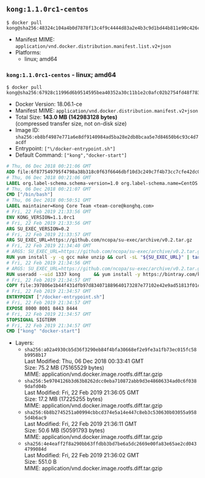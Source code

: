 ## `kong:1.1.0rc1-centos`

```console
$ docker pull kong@sha256:48324c104a4b0d7878f13c4f9c4444d83a2e4b3c9d1bd44b811e90c426cbe40b
```

-	Manifest MIME: `application/vnd.docker.distribution.manifest.list.v2+json`
-	Platforms:
	-	linux; amd64

### `kong:1.1.0rc1-centos` - linux; amd64

```console
$ docker pull kong@sha256:67928c11996d6b9514595bea40352a30c11b1e2c0afc02b2754fd48f78384792
```

-	Docker Version: 18.06.1-ce
-	Manifest MIME: `application/vnd.docker.distribution.manifest.v2+json`
-	Total Size: **143.0 MB (142983128 bytes)**  
	(compressed transfer size, not on-disk size)
-	Image ID: `sha256:eb8bf4987e771a6e8df9140984ad5ba28e2db8bcaa5e7d84650b6c93c4d7acdf`
-	Entrypoint: `["\/docker-entrypoint.sh"]`
-	Default Command: `["kong","docker-start"]`

```dockerfile
# Thu, 06 Dec 2018 00:21:06 GMT
ADD file:6f877549795f4798a38b318c0f63f6646dbf10d3c249c7f4b73cc7cfe42dc0f5 in / 
# Thu, 06 Dec 2018 00:21:06 GMT
LABEL org.label-schema.schema-version=1.0 org.label-schema.name=CentOS Base Image org.label-schema.vendor=CentOS org.label-schema.license=GPLv2 org.label-schema.build-date=20181205
# Thu, 06 Dec 2018 00:21:07 GMT
CMD ["/bin/bash"]
# Thu, 06 Dec 2018 00:50:51 GMT
LABEL maintainer=Kong Core Team <team-core@konghq.com>
# Fri, 22 Feb 2019 21:33:56 GMT
ENV KONG_VERSION=1.1.0rc1
# Fri, 22 Feb 2019 21:33:56 GMT
ARG SU_EXEC_VERSION=0.2
# Fri, 22 Feb 2019 21:33:57 GMT
ARG SU_EXEC_URL=https://github.com/ncopa/su-exec/archive/v0.2.tar.gz
# Fri, 22 Feb 2019 21:34:40 GMT
# ARGS: SU_EXEC_URL=https://github.com/ncopa/su-exec/archive/v0.2.tar.gz SU_EXEC_VERSION=0.2
RUN yum install -y -q gcc make unzip && curl -sL "${SU_EXEC_URL}" | tar -C /tmp -zxf - && make -C "/tmp/su-exec-${SU_EXEC_VERSION}" && cp "/tmp/su-exec-${SU_EXEC_VERSION}/su-exec" /usr/bin && rm -fr "/tmp/su-exec-${SU_EXEC_VERSION}" && yum autoremove -y -q gcc make && yum clean all -q && rm -fr /var/cache/yum/* /tmp/yum_save*.yumtx /root/.pki
# Fri, 22 Feb 2019 21:34:56 GMT
# ARGS: SU_EXEC_URL=https://github.com/ncopa/su-exec/archive/v0.2.tar.gz SU_EXEC_VERSION=0.2
RUN useradd --uid 1337 kong     && yum install -y https://bintray.com/kong/kong-community-edition-rpm/download_file?file_path=centos/7/kong-community-edition-$KONG_VERSION.el7.noarch.rpm     && yum clean all
# Fri, 22 Feb 2019 21:34:57 GMT
COPY file:397806e1b44f431dfb97d834071889640173287e77102e42e9ad51813f01cec4 in /docker-entrypoint.sh 
# Fri, 22 Feb 2019 21:34:57 GMT
ENTRYPOINT ["/docker-entrypoint.sh"]
# Fri, 22 Feb 2019 21:34:57 GMT
EXPOSE 8000 8001 8443 8444
# Fri, 22 Feb 2019 21:34:57 GMT
STOPSIGNAL SIGTERM
# Fri, 22 Feb 2019 21:34:57 GMT
CMD ["kong" "docker-start"]
```

-	Layers:
	-	`sha256:a02a4930cb5d36f3290eb84f4bfa30668ef2e9fe3a1fb73ec015fc58b9958b17`  
		Last Modified: Thu, 06 Dec 2018 00:33:41 GMT  
		Size: 75.2 MB (75165529 bytes)  
		MIME: application/vnd.docker.image.rootfs.diff.tar.gzip
	-	`sha256:5e9704126b3d63b8262dcc0eba710872abb9d3e48606334ad0c6f0389dafd04b`  
		Last Modified: Fri, 22 Feb 2019 21:36:05 GMT  
		Size: 17.2 MB (17225255 bytes)  
		MIME: application/vnd.docker.image.rootfs.diff.tar.gzip
	-	`sha256:6b8b2745251a00994cbbcd374e5a14e447c8eb3c530630b03055a9585d4b6ac9`  
		Last Modified: Fri, 22 Feb 2019 21:36:11 GMT  
		Size: 50.6 MB (50591793 bytes)  
		MIME: application/vnd.docker.image.rootfs.diff.tar.gzip
	-	`sha256:4e4eaff2f8a290bb63ffdbb3bd7be6a5dc2669e00fa83e65ae2cd0434799084d`  
		Last Modified: Fri, 22 Feb 2019 21:36:02 GMT  
		Size: 551.0 B  
		MIME: application/vnd.docker.image.rootfs.diff.tar.gzip
